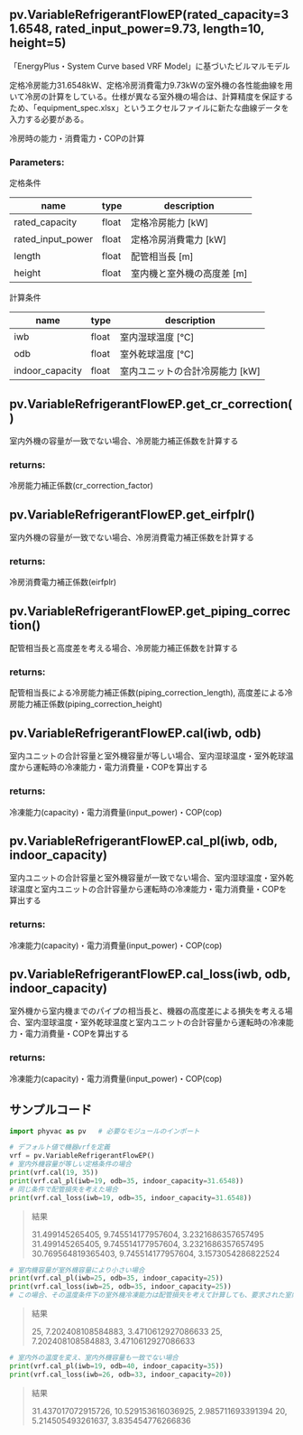 ## pv.VariableRefrigerantFlowEP(rated_capacity=31.6548, rated_input_power=9.73, length=10, height=5)

「EnergyPlus・System Curve based VRF Model」に基づいたビルマルモデル

定格冷房能力31.6548kW、定格冷房消費電力9.73kWの室外機の各性能曲線を用いて冷房の計算をしている。仕様が異なる室外機の場合は、計算精度を保証するため、「equipment_spec.xlsx」というエクセルファイルに新たな曲線データを入力する必要がある。

冷房時の能力・消費電力・COPの計算

### Parameters:

定格条件

| name              | type  | description                |
| ----------------- | ----- | -------------------------- |
| rated_capacity    | float | 定格冷房能力 [kW]          |
| rated_input_power | float | 定格冷房消費電力 [kW]      |
| length            | float | 配管相当長 [m]             |
| height            | float | 室内機と室外機の高度差 [m] |

計算条件

| name            | type  | description                     |
| --------------- | ----- | ------------------------------- |
| iwb             | float | 室内湿球温度 [℃]                |
| odb             | float | 室外乾球温度 [℃]                |
| indoor_capacity | float | 室内ユニットの合計冷房能力 [kW] |

## pv.VariableRefrigerantFlowEP.get_cr_correction()

室内外機の容量が一致でない場合、冷房能力補正係数を計算する

### returns:

冷房能力補正係数(cr_correction_factor)

## pv.VariableRefrigerantFlowEP.get_eirfplr()

室内外機の容量が一致でない場合、冷房消費電力補正係数を計算する

### returns:

冷房消費電力補正係数(eirfplr)

## pv.VariableRefrigerantFlowEP.get_piping_correction()

配管相当長と高度差を考える場合、冷房能力補正係数を計算する

### returns:

配管相当長による冷房能力補正係数(piping_correction_length), 高度差による冷房能力補正係数(piping_correction_height)

## pv.VariableRefrigerantFlowEP.cal(iwb, odb)

室内ユニットの合計容量と室外機容量が等しい場合、室内湿球温度・室外乾球温度から運転時の冷凍能力・電力消費量・COPを算出する

### returns:

冷凍能力(capacity)・電力消費量(input_power)・COP(cop)

## pv.VariableRefrigerantFlowEP.cal_pl(iwb, odb, indoor_capacity)

室内ユニットの合計容量と室外機容量が一致でない場合、室内湿球温度・室外乾球温度と室内ユニットの合計容量から運転時の冷凍能力・電力消費量・COPを算出する

### returns:

冷凍能力(capacity)・電力消費量(input_power)・COP(cop)

## pv.VariableRefrigerantFlowEP.cal_loss(iwb, odb, indoor_capacity)

室外機から室内機までのパイプの相当長と、機器の高度差による損失を考える場合、室内湿球温度・室外乾球温度と室内ユニットの合計容量から運転時の冷凍能力・電力消費量・COPを算出する

### returns:

冷凍能力(capacity)・電力消費量(input_power)・COP(cop)

## **サンプルコード**

``` python
import phyvac as pv   # 必要なモジュールのインポート

# デフォルト値で機器vrfを定義
vrf = pv.VariableRefrigerantFlowEP() 
# 室内外機容量が等しい定格条件の場合
print(vrf.cal(19, 35)) 
print(vrf.cal_pl(iwb=19, odb=35, indoor_capacity=31.6548))
# 同じ条件で配管損失を考えた場合
print(vrf.cal_loss(iwb=19, odb=35, indoor_capacity=31.6548))   
```

> 結果
>
> 31.499145265405, 9.745514177957604, 3.2321686357657495
>31.499145265405, 9.745514177957604, 3.2321686357657495
> 30.769564819365403, 9.745514177957604, 3.1573054286822524

``` python
# 室内機容量が室外機容量により小さい場合
print(vrf.cal_pl(iwb=25, odb=35, indoor_capacity=25))
print(vrf.cal_loss(iwb=25, odb=35, indoor_capacity=25))
# この場合、その温度条件下の室外機冷凍能力は配管損失を考えて計算しても、要求された室内容量を提供できるため、同じ計算結果になるのである。
```

> 結果
>
> 25, 7.202408108584883, 3.4710612927086633
>25, 7.202408108584883, 3.4710612927086633

``` python
# 室内外の温度を変え、室内外機容量も一致でない場合
print(vrf.cal_pl(iwb=19, odb=40, indoor_capacity=35))
print(vrf.cal_loss(iwb=26, odb=33, indoor_capacity=20))
```

> 結果
>
> 31.437017072915726, 10.529153616036925, 2.985711693391394
>20, 5.214505493261637, 3.835454776266836
